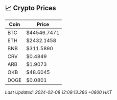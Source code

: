 ## 📈 Crypto Prices

| Coin | Price |
| ---- | ----- |
| BTC | $44546.7471 |
| ETH | $2432.1458 |
| BNB | $311.5890 |
| CRV | $0.4849 |
| ARB | $1.9073 |
| OKB | $48.6045 |
| DOGE | $0.0801 |

_Last Updated: 2024-02-08 12:09:13.286 +0800 HKT_